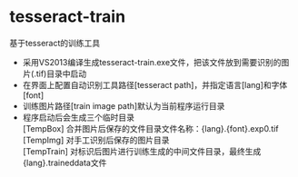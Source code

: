 ﻿# tesseract-train
基于tesseract的训练工具<br>

* 采用VS2013编译生成tesseract-train.exe文件，把该文件放到需要识别的图片(.tif)目录中启动<br>
* 在界面上配置自动识别工具路径[tesseract path]，并指定语言[lang]和字体[font]<br>
* 训练图片路径[train image path]默认为当前程序运行目录<br>
* 程序启动后会生成三个临时目录<br>
  [TempBox]   合并图片后保存的文件目录文件名称：{lang}.{font}.exp0.tif<br>
  [TempImg]   对手工识别后保存的图片目录<br>
  [TempTrain] 对标识后图片进行训练生成的中间文件目录，最终生成{lang}.traineddata文件<br>

